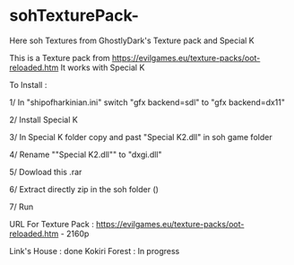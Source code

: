 # sohTexturePack-
Here soh Textures from GhostlyDark's Texture pack and Special K

This is a Texture pack from https://evilgames.eu/texture-packs/oot-reloaded.htm
It works with Special K

To Install :

1/ In "shipofharkinian.ini" switch "gfx backend=sdl" to "gfx backend=dx11" 

2/ Install Special K

3/  In Special K folder copy and past "Special K2.dll" in soh game folder

4/ Rename ""Special K2.dll"" to "dxgi.dll"

5/ Dowload this .rar

6/ Extract directly zip in the soh folder ()

7/ Run

URL For Texture Pack : https://evilgames.eu/texture-packs/oot-reloaded.htm - 2160p

Link's House : done
Kokiri Forest : In progress
